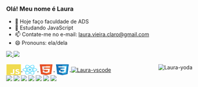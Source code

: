 ### Olá! Meu nome é Laura 

- 🔭 Hoje faço faculdade de ADS
- 🌱 Estudando JavaScript
- 📫 Contate-me no e-mail: laura.vieira.claro@gmail.com
- 😄 Pronouns: ela/dela

<div>
  <a href="https://github.com/Laurinha-js">
  <img height="180em" src="https://github-readme-stats.vercel.app/api?username=Laurinha-js&show_icons=true&theme=dark&include_all_commits=true&count_private=true"/>
  <img height="180em" src="https://github-readme-stats.vercel.app/api/top-langs/?username=Laurinha-js&layout=compact&langs_count=7&theme=dark"/>
</div>
<div style="display: inline_block"><br>
  <img align="center" alt="Laura-Js" height="30" width="40" src="https://raw.githubusercontent.com/devicons/devicon/master/icons/javascript/javascript-plain.svg">
  <img align="center" alt="Laura-React" height="30" width="40" src="https://raw.githubusercontent.com/devicons/devicon/master/icons/react/react-original.svg">
  <img align="center" alt="Laura-HTML" height="30" width="40" src="https://raw.githubusercontent.com/devicons/devicon/master/icons/html5/html5-original.svg">
  <img align="center" alt="Laura-CSS" height="30" width="40" src="https://raw.githubusercontent.com/devicons/devicon/master/icons/css3/css3-original.svg">
  <img align="right" alt="Laura-yoda" src="https://cdn.discordapp.com/attachments/795358919417397249/825430589581688872/hi.gif">
  <img align= "center"alt="Laura-vscode" height="30" width="40" src="https://cdn.jsdelivr.net/gh/devicons/devicon/icons/vscode/vscode-original.svg" />
   
</div>

  
<div>
  <a href="https://instagram.com/" target="_blank"><img src="https://img.shields.io/badge/-Instagram-%23E4405F?style=for-the-badge&logo=instagram&logoColor=white" target="_blank"></a>
  <a href = "mailto:laura.vieira.claro@gmail.com"><img src="https://img.shields.io/badge/-Gmail-%23333?style=for-the-badge&logo=gmail&logoColor=white" target="_blank"></a>
  <a href="https://www.linkedin.com/in/laura-vieira-claro-57664418a/" target="_blank"><img src="https://img.shields.io/badge/-LinkedIn-%230077B5?style=for-the-badge&logo=linkedin&logoColor=white" target="_blank"></a> 
<a href="https://github.com/" target="_blank"><img src="https://img.shields.io/badge/Netflix-E50914?style=for-the-badge&logo=netflix&logoColor=white" target="_blank"></a>
  <a href="https://amazon.com.br/" target="_blank"><img src="https://img.shields.io/badge/Amazon%20Prime-00A8E1?style=for-the-badge&logo=netflix&logoColor=white" target="_blank"></a>
  <a href="https://github.com/" target="_blank"><img src="https://img.shields.io/badge/GitHub-100000?style=for-the-badge&logo=github&logoColor=white" target="_blank"></a>
  <a href="https://br.pinterest.com/" target="_blank"><img src="https://img.shields.io/badge/Pinterest-%23E60023.svg?&style=for-the-badge&logo=Pinterest&logoColor=white" target="_blank"></a>
  

</div>
 





